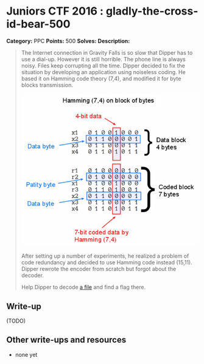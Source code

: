 # Juniors CTF 2016 : gladly-the-cross-id-bear-500

**Category:** PPC
**Points:** 500
**Solves:**
**Description:**

> The Internet connection in Gravity Falls is so slow that Dipper has to use a dial-up. However it is still horrible. The phone line is always noisy. Files keep corrupting all the time. Dipper decided to fix the situation by developing an application using noiseless coding. He based it on Hamming code theory (7,4), and modified it for byte blocks transmission.
>
> ![Description Image](gladly-the-cross-id-bear-desc-0.jpg)
>
> After setting up a number of experiments, he realized a problem of code redundancy and decided to use Hamming code instead (15,11). Dipper rewrote the encoder from scratch but forgot about the decoder.
>
> Help Dipper to decode [a file](image_with_flag_defect.jpg.hamming) and find a flag there.

## Write-up

(TODO)

## Other write-ups and resources

* none yet
